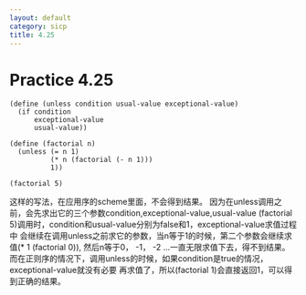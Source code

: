 ```yaml
---
layout: default
category: sicp
title: 4.25
---
```


 # Practice 4.25

    (define (unless condition usual-value exceptional-value)
      (if condition
          exceptional-value
          usual-value))

    (define (factorial n)
      (unless (= n 1)
              (* n (factorial (- n 1)))
              1))

    (factorial 5)

这样的写法，在应用序的scheme里面，不会得到结果。
因为在unless调用之前，会先求出它的三个参数condition,exceptional-value,usual-value
(factorial 5)调用时，condition和usual-value分别为false和1，exceptional-value求值过程中
会继续在调用unless之前求它的参数，当n等于1的时候，第二个参数会继续求值(* 1 (factorial 0)),
然后n等于0， -1， -2 ...一直无限求值下去，得不到结果。
而在正则序的情况下，调用unless的时候，如果condition是true的情况，exceptional-value就没有必要
再求值了，所以(factorial 1)会直接返回1，可以得到正确的结果。